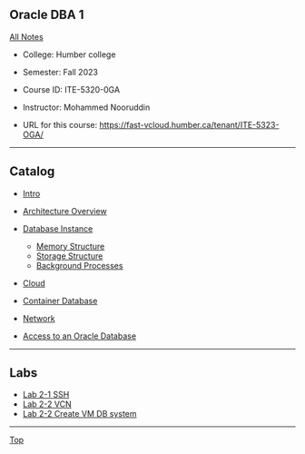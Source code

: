 ## Oracle DBA 1

[All Notes](../../index.md)

- College: Humber college
- Semester: Fall 2023
- Course ID: ITE-5320-0GA
- Instructor: Mohammed Nooruddin

- URL for this course:
  https://fast-vcloud.humber.ca/tenant/ITE-5323-OGA/

---

## Catalog

- [Intro](./intro/intro.md)

- [Architecture Overview](./architecture/architecture.md)

- [Database Instance](./architecture/instance.md)

  - [Memory Structure](./architecture/memory_structure.md)
  - [Storage Structure](./storage/storage.md)
  - [Background Processes](./process/process.md)

- [Cloud](./cloud/cloud.md)

- [Container Database](./container_db/container_db.md)

- [Network](./network/network.md)

- [Access to an Oracle Database](./access/access.md)

---

## Labs

- [Lab 2-1 SSH](./lab/lab_2_1.md)
- [Lab 2-2 VCN](./lab/lab_2_2.md)
- [Lab 2-2 Create VM DB system](./lab/lab_2_3.md)

---

[Top](#project-management)

